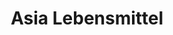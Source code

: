 ---
title: "Asia Lebensmittel"
url: /berlin/asia-lebensmittel-lebuser-strasse/
shop: Gemüse & Obst
---